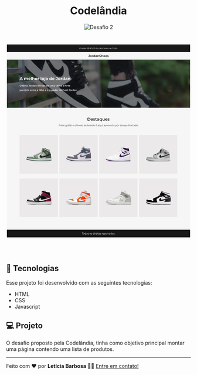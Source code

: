 <h1 align="center">
  Codelândia
</h1>

<p align="center">
  <img src="https://img.shields.io/static/v1?label=Desafio&message=02&color=8257E5&labelColor=000000" alt="Desafio 2" />
</p>

<h1 align="center">
    <img style="width: 500px;" alt="Desafio 2" src="images/JordanShoes.png"/>
</h1>

<br>

## 🧪 Tecnologias

Esse projeto foi desenvolvido com as seguintes tecnologias:

- HTML
- CSS
- Javascript

## 💻 Projeto
O desafio proposto pela Codelândia, tinha como objetivo principal montar uma página contendo uma lista de produtos.

---

Feito com ❤️ por <strong>Letícia Barbosa</strong> 👋🏽 [Entre em contato!](https://www.linkedin.com/in/leticia-pbs/)
